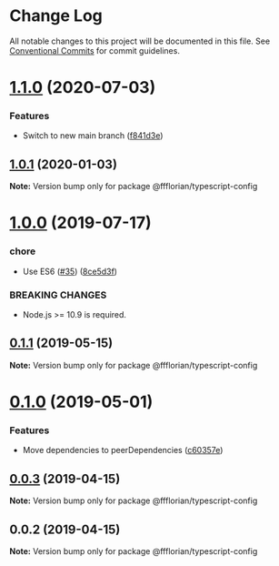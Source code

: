 # Change Log

All notable changes to this project will be documented in this file.
See [Conventional Commits](https://conventionalcommits.org) for commit guidelines.

# [1.1.0](https://github.com/ffflorian/config/tree/main/packages/typescript-config/compare/@ffflorian/typescript-config@1.0.1...@ffflorian/typescript-config@1.1.0) (2020-07-03)


### Features

* Switch to new main branch ([f841d3e](https://github.com/ffflorian/config/tree/main/packages/typescript-config/commit/f841d3e))





## [1.0.1](https://github.com/ffflorian/config/tree/main/packages/typescript-config/compare/@ffflorian/typescript-config@1.0.0...@ffflorian/typescript-config@1.0.1) (2020-01-03)

**Note:** Version bump only for package @ffflorian/typescript-config





# [1.0.0](https://github.com/ffflorian/config/tree/main/packages/typescript-config/compare/@ffflorian/typescript-config@0.1.1...@ffflorian/typescript-config@1.0.0) (2019-07-17)


### chore

* Use ES6 ([#35](https://github.com/ffflorian/config/tree/main/packages/typescript-config/issues/35)) ([8ce5d3f](https://github.com/ffflorian/config/tree/main/packages/typescript-config/commit/8ce5d3f))


### BREAKING CHANGES

* Node.js >= 10.9 is required.





## [0.1.1](https://github.com/ffflorian/config/tree/main/packages/typescript-config/compare/@ffflorian/typescript-config@0.1.0...@ffflorian/typescript-config@0.1.1) (2019-05-15)

**Note:** Version bump only for package @ffflorian/typescript-config





# [0.1.0](https://github.com/ffflorian/config/tree/main/packages/typescript-config/compare/@ffflorian/typescript-config@0.0.3...@ffflorian/typescript-config@0.1.0) (2019-05-01)


### Features

* Move dependencies to peerDependencies ([c60357e](https://github.com/ffflorian/config/tree/main/packages/typescript-config/commit/c60357e))





## [0.0.3](https://github.com/ffflorian/config/tree/main/packages/typescript-config/compare/@ffflorian/typescript-config@0.0.2...@ffflorian/typescript-config@0.0.3) (2019-04-15)

**Note:** Version bump only for package @ffflorian/typescript-config





## 0.0.2 (2019-04-15)

**Note:** Version bump only for package @ffflorian/typescript-config
